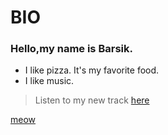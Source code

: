 # BIO

### Hello,my name is Barsik.
* I like pizza. It's my favorite food.
* I like music.
> Listen to my new track [here](https://www.youtube.com/shorts/foI_UNK9sF0)


[meow](https://prnt.sc/8m6Y-KcSlYow)
